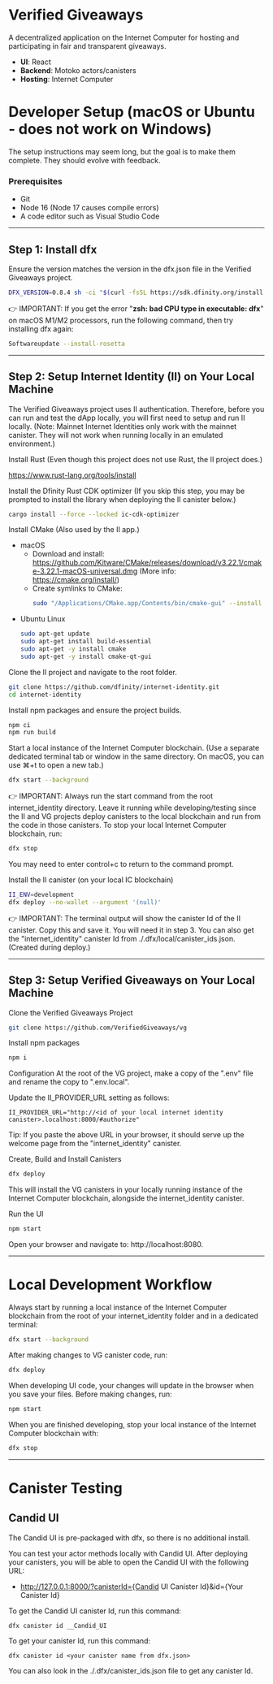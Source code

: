 # Verified Giveaways

A decentralized application on the Internet Computer for hosting and participating in fair and transparent giveaways.

- __UI__: React
- __Backend__: Motoko actors/canisters
- __Hosting__: Internet Computer


# Developer Setup (macOS or Ubuntu - does not work on Windows)

The setup instructions may seem long, but the goal is to make them complete. They should evolve with feedback.

### Prerequisites
- Git
- Node 16 (Node 17 causes compile errors)
- A code editor such as Visual Studio Code

-----

## Step 1: Install dfx

Ensure the version matches the version in the dfx.json file in the Verified Giveaways project.
```bash
DFX_VERSION=0.8.4 sh -ci "$(curl -fsSL https://sdk.dfinity.org/install.sh)"
```

👉 IMPORTANT: If you get the error "__zsh: bad CPU type in executable: dfx__" on macOS M1/M2 processors, run the following command, then try installing dfx again:
```bash
Softwareupdate --install-rosetta
```

-----

## Step 2: Setup Internet Identity (II) on Your Local Machine

The Verified Giveaways project uses II authentication. Therefore, before you can run and test the dApp locally, you will first need to setup and run II locally. (Note: Mainnet Internet Identities only work with the mainnet canister. They will not work when running locally in an emulated environment.)

Install Rust (Even though this project does not use Rust, the II project does.)

https://www.rust-lang.org/tools/install

Install the Dfinity Rust CDK optimizer (If you skip this step, you may be prompted to install the library when deploying the II canister below.)
```bash
cargo install --force --locked ic-cdk-optimizer
```

Install CMake (Also used by the II app.)
- macOS
  - Download and install:
    https://github.com/Kitware/CMake/releases/download/v3.22.1/cmake-3.22.1-macOS-universal.dmg (More info: https://cmake.org/install/)
  - Create symlinks to CMake:
    ```bash
    sudo "/Applications/CMake.app/Contents/bin/cmake-gui" --install
    ```
- Ubuntu Linux
  ```bash
  sudo apt-get update
  sudo apt-get install build-essential
  sudo apt-get -y install cmake
  sudo apt-get -y install cmake-qt-gui
  ```

Clone the II project and navigate to the root folder.
```bash
git clone https://github.com/dfinity/internet-identity.git
cd internet-identity
```

Install npm packages and ensure the project builds.
```bash
npm ci
npm run build
```

Start a local instance of the Internet Computer blockchain.
(Use a separate dedicated terminal tab or window in the same directory. On macOS, you can use ⌘+t to open a new tab.)
```bash
dfx start --background
```

👉 IMPORTANT: Always run the start command from the root internet_identity directory. Leave it running while developing/testing since the II and VG projects deploy canisters to the local blockchain and run from the code in those canisters. To stop your local Internet Computer blockchain, run:
```bash
dfx stop
```
You may need to enter control+c to return to the command prompt.

Install the II canister (on your local IC blockchain)
```bash
II_ENV=development
dfx deploy --no-wallet --argument '(null)'
```
👉 IMPORTANT: The terminal output will show the canister Id of the II canister. Copy this and save it. You will need it in step 3. You can also get the "internet_identity" canister Id from ./.dfx/local/canister_ids.json. (Created during deploy.)

-----
## Step 3: Setup Verified Giveaways on Your Local Machine

Clone the Verified Giveaways Project
  ```bash
  git clone https://github.com/VerifiedGiveaways/vg
  ```
Install npm packages
  ```bash
  npm i
  ```
Configuration
At the root of the VG project, make a copy of the ".env" file and rename the copy to ".env.local".

Update the II_PROVIDER_URL setting as follows:
```console
II_PROVIDER_URL="http://<id of your local internet identity canister>.localhost:8000/#authorize"
```
Tip: If you paste the above URL in your browser, it should serve up the welcome page from the "internet_identity" canister.

Create, Build and Install Canisters
```bash
dfx deploy
```
This will install the VG canisters in your locally running instance of the Internet Computer blockchain, alongside the internet_identity canister.

Run the UI
```bash
npm start
```
Open your browser and navigate to: http://localhost:8080.

-----
# Local Development Workflow
Always start by running a local instance of the Internet Computer blockchain from the root of your internet_identity folder and in a dedicated terminal:
  ```bash
  dfx start --background
  ```
After making changes to VG canister code, run:
  ```bash
  dfx deploy
  ```
When developing UI code, your changes will update in the browser when you save your files. Before making changes, run:
```bash
npm start
```
When you are finished developing, stop your local instance of the Internet Computer blockchain with:
```bash
dfx stop
```

-----

# Canister Testing

## Candid UI

The Candid UI is pre-packaged with dfx, so there is no additional install.

You can test your actor methods locally with Candid UI. After deploying your canisters, you will be able to open the Candid UI with the following URL:
- http://127.0.0.1:8000/?canisterId={Candid UI Canister Id}&id={Your Canister Id}

To get the Candid UI canister Id, run this command:
```
dfx canister id __Candid_UI
```

To get your canister Id, run this command:
```
dfx canister id <your canister name from dfx.json>
```

You can also look in the ./.dfx/canister_ids.json file to get any canister Id.
